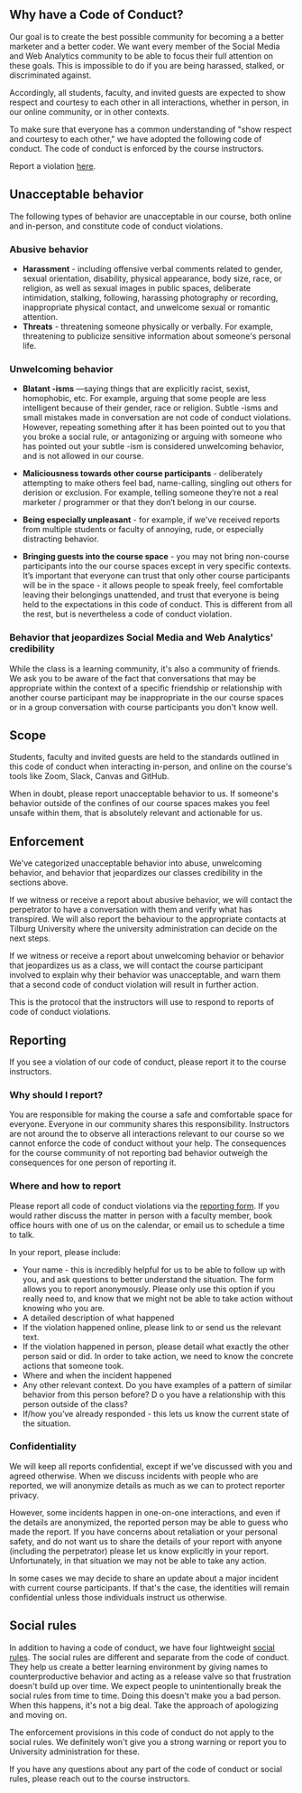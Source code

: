 ## Why have a Code of Conduct?

Our goal is to create the best possible community for becoming a a better marketer and a better coder. 
We want every member of the Social Media and Web Analytics community to be able to focus their full attention on these goals.
This is impossible to do if you are being harassed, stalked, or discriminated against.

Accordingly, all students, faculty, and invited guests are expected to show respect and courtesy to each other in all interactions, whether in person, in our online community, or in other contexts.

To make sure that everyone has a common understanding of "show respect and courtesy to each other," we have adopted the following code of conduct. 
The code of conduct is enforced by the course instructors.

Report a violation [here](https://forms.gle/4gUq34QgsyhPGgFC6).

## Unacceptable behavior

The following types of behavior are unacceptable in our course, both online and in-person, and constitute code of conduct violations.

### Abusive behavior

* **Harassment** - including offensive verbal comments related to gender, sexual orientation, disability, physical appearance, body size, race, or religion, as well as sexual images in public spaces, deliberate intimidation, stalking, following, harassing photography or recording, inappropriate physical contact, and unwelcome sexual or romantic attention.
* **Threats**  - threatening someone physically or verbally. 
  For example, threatening to publicize sensitive information about someone's personal life.

### Unwelcoming behavior

* **Blatant -isms** —saying things that are explicitly racist, sexist, homophobic, etc. For example, arguing that some people are less intelligent because of their gender, race or religion. 
  Subtle -isms and small mistakes made in conversation are not code of conduct violations. 
  However, repeating something after it has been pointed out to you that you broke a social rule, or antagonizing or arguing with someone who has pointed out your subtle -ism is considered unwelcoming behavior, and is not allowed in our course.

* **Maliciousness towards other course participants**  - deliberately attempting to make others feel bad, name-calling, singling out others for derision or exclusion. 
  For example, telling someone they’re not a real marketer / programmer or that they don’t belong in our course.

* **Being especially unpleasant** - for example, if we've received reports from multiple students or faculty of annoying, rude, or especially distracting behavior.

* **Bringing guests into the course space**  - you may not bring non-course participants into the our course spaces except in very specific contexts.
  It’s important that everyone can trust that only other course participants will be in the space - it allows people to speak freely, feel comfortable leaving their belongings unattended, and trust that everyone is being held to the expectations in this code of conduct. 
  This is different from all the rest, but is nevertheless a code of conduct violation.

### Behavior that jeopardizes Social Media and Web Analytics' credibility

While the class is a learning community, it's also a community of friends. 
We ask you to be aware of the fact that conversations that may be appropriate within the context of a specific friendship or relationship with another course participant may be inappropriate in the our course spaces or in a group conversation with course participants you don't know well.

## Scope

Students, faculty and invited guests are held to the standards outlined in this code of conduct when interacting in-person, and online on the course's tools like Zoom, Slack, Canvas and GitHub.

When in doubt, please report unacceptable behavior to us. 
If someone's behavior outside of the confines of our course spaces makes you feel unsafe within them, that is absolutely relevant and actionable for us.

## Enforcement

We've categorized unacceptable behavior into abuse, unwelcoming behavior, and behavior that jeopardizes our classes credibility in the sections above.

If we witness or receive a report about abusive behavior, we will contact the perpetrator to have a conversation with them and verify what has transpired.
We will also report the behaviour to the appropriate contacts at Tilburg University where the university administration can decide on the next steps.

If we witness or receive a report about unwelcoming behavior or behavior that jeopardizes us as a class, we will contact the course participant involved to explain why their behavior was unacceptable, and warn them that a second code of conduct violation will result in further action.

This is the protocol that the instructors will use to respond to reports of code of conduct violations.

## Reporting

If you see a violation of our code of conduct, please report it to the course instructors.

### Why should I report?

You are responsible for making the course a safe and comfortable space for everyone. 
Everyone in our community shares this responsibility. 
Instructors are not around the to observe all interactions relevant to our course so we cannot enforce the code of conduct without your help.
The consequences for the course community of not reporting bad behavior outweigh the consequences for one person of reporting it. 

### Where and how to report

Please report all code of conduct violations via the [reporting form](https://forms.gle/4gUq34QgsyhPGgFC6). 
If you would rather discuss the matter in person with a faculty member, book office hours with one of us on the calendar, or email us to schedule a time to talk.

In your report, please include:

* Your name - this is incredibly helpful for us to be able to follow up with you, and ask questions to better understand the situation. 
  The form allows you to report anonymously. 
  Please only use this option if you really need to, and know that we might not be able to take action without knowing who you are. 
* A detailed description of what happened
* If the violation happened online, please link to or send us the relevant text.
* If the violation happened in person, please detail what exactly the other person said or did. 
  In order to take action, we need to know the concrete actions that someone took.
* Where and when the incident happened
* Any other relevant context. 
  Do you have examples of a pattern of similar behavior from this person before? D
  o you have a relationship with this person outside of the class?
* If/how you’ve already responded - this lets us know the current state of the situation.

### Confidentiality

We will keep all reports confidential, except if we've discussed with you and agreed otherwise. 
When we discuss incidents with people who are reported, we will anonymize details as much as we can to protect reporter privacy.

However, some incidents happen in one-on-one interactions, and even if the details are anonymized, the reported person may be able to guess who made the report. 
If you have concerns about retaliation or your personal safety, and do not want us to share the details of your report with anyone (including the perpetrator) please let us know explicitly in your report. 
Unfortunately, in that situation we may not be able to take any action.

In some cases we may decide to share an update about a major incident with current course participants.
If that's the case, the identities will remain confidential unless those individuals instruct us otherwise.

## Social rules

In addition to having a code of conduct, we have four lightweight [social rules](../social_rules). 
The social rules are different and separate from the code of conduct. 
They help us create a better learning environment by giving names to counterproductive behavior and acting as a release valve so that frustration doesn't build up over time. 
We expect people to unintentionally break the social rules from time to time. 
Doing this doesn't make you a bad person. 
When this happens, it's not a big deal.
Take the approach of apologizing and moving on.

The enforcement provisions in this code of conduct do not apply to the social rules. 
We definitely won't give you a strong warning or report you to University administration for these.

If you have any questions about any part of the code of conduct or social rules, please reach out to the course instructors.
